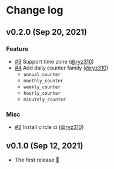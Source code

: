 # Change log

## v0.2.0 (Sep 20, 2021)

### Feature

* [#3](https://github.com/ryz310/redis-object-daily-counter/pull/3) Support time zone ([@ryz310](https://github.com/ryz310))
* [#4](https://github.com/ryz310/redis-object-daily-counter/pull/4) Add daily counter family ([@ryz310](https://github.com/ryz310))
    * `annual_counter`
    * `monthly_counter`
    * `weekly_counter`
    * `hourly_counter`
    * `minutely_counter`

### Misc

* [#2](https://github.com/ryz310/redis-object-daily-counter/pull/2) Install circle ci ([@ryz310](https://github.com/ryz310))

## v0.1.0 (Sep 12, 2021)

* The first release :tada:
